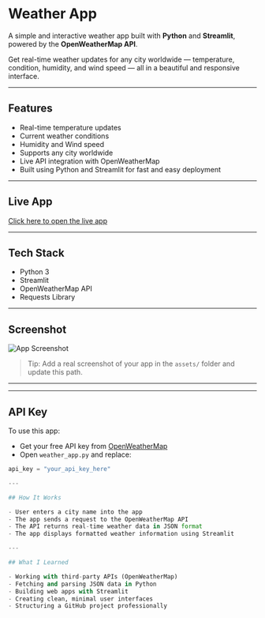 # Weather App

A simple and interactive weather app built with **Python** and **Streamlit**, powered by the **OpenWeatherMap API**.

Get real-time weather updates for any city worldwide — temperature, condition, humidity, and wind speed — all in a beautiful and responsive interface.

---

## Features

- Real-time temperature updates
- Current weather conditions
- Humidity and Wind speed
- Supports any city worldwide
- Live API integration with OpenWeatherMap
- Built using Python and Streamlit for fast and easy deployment

---

## Live App

[Click here to open the live app](https://weather-h7mumm6nb8y4ht5pnwhk9v.streamlit.app)

---

## Tech Stack

- Python 3
- Streamlit
- OpenWeatherMap API
- Requests Library

---

## Screenshot

![App Screenshot](assets/weather.png)

> Tip: Add a real screenshot of your app in the `assets/` folder and update this path.

---
---

## API Key

To use this app:

- Get your free API key from [OpenWeatherMap](https://openweathermap.org/api)
- Open `weather_app.py` and replace:
```python
api_key = "your_api_key_here"

---

## How It Works

- User enters a city name into the app  
- The app sends a request to the OpenWeatherMap API  
- The API returns real-time weather data in JSON format  
- The app displays formatted weather information using Streamlit

---

## What I Learned

- Working with third-party APIs (OpenWeatherMap)  
- Fetching and parsing JSON data in Python  
- Building web apps with Streamlit  
- Creating clean, minimal user interfaces  
- Structuring a GitHub project professionally





